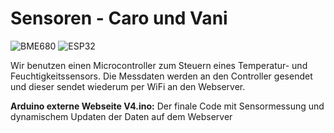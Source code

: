 # Sensoren - Caro und Vani

![BME680](https://cdn-shop.adafruit.com/970x728/3660-08.jpg)
![ESP32](https://media.elektor.de/media/catalog/product/cache/9cc822bfc6a57f9729d464b8b5e0e0df/j/o/joy-it-nodemcu-esp32-development-board.png)

Wir benutzen einen Microcontroller zum Steuern eines Temperatur- und Feuchtigkeitssensors. Die Messdaten werden an den Controller gesendet und dieser sendet wiederum per WiFi an den Webserver.

**Arduino externe Webseite V4.ino:** Der finale Code mit Sensormessung und dynamischem Updaten der Daten auf dem Webserver 
